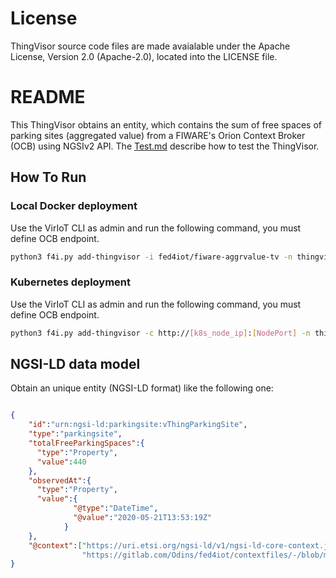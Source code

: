 # License

ThingVisor source code files are made avaialable under the Apache License, Version 2.0 (Apache-2.0), located into the LICENSE file.

# README

This ThingVisor obtains an entity, which contains the sum of free spaces of parking sites (aggregated value) from a FIWARE's Orion Context Broker (OCB) using NGSIv2 API.
The [Test.md](./Test.md) describe how to test the ThingVisor.

## How To Run

### Local Docker deployment

Use the VirIoT CLI as admin and run the following command, you must define OCB endpoint.

```bash  
python3 f4i.py add-thingvisor -i fed4iot/fiware-aggrvalue-tv -n thingvisorid-aggrvalue -d "thingvisorid-aggrvalue" -p "{'ocb_ip':'<OCB_Public_IP>', 'ocb_port':'<OCB_Port>'}"
```

### Kubernetes deployment

Use the VirIoT CLI as admin and run the following command, you must define OCB endpoint.

```bash  
python3 f4i.py add-thingvisor -c http://[k8s_node_ip]:[NodePort] -n thingvisorid-aggrvalue -d "thingvisorid-aggrvalue" -p "{'ocb_ip':'<OCB_Public_IP>', 'ocb_port':'<OCB_Port>'}" -y "yaml/thingVisor-murcia-aggrvalue.yaml"
```

## NGSI-LD data model

Obtain an unique entity (NGSI-LD format) like the following one:

```json

{
    "id":"urn:ngsi-ld:parkingsite:vThingParkingSite",
    "type":"parkingsite",
    "totalFreeParkingSpaces":{
      "type":"Property",
      "value":440
    },
    "observedAt":{
      "type":"Property",
      "value":{
              "@type":"DateTime",
              "@value":"2020-05-21T13:53:19Z"
            }
    },
    "@context":["https://uri.etsi.org/ngsi-ld/v1/ngsi-ld-core-context.jsonld",
                "https://gitlab.com/Odins/fed4iot/contextfiles/-/blob/master/parkingsite-context.jsonld"]
}
```
